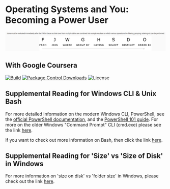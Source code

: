 Operating Systems and You: Becoming a Power User
========================
![SQL Query Execution Order](sql_execution_order.PNG)

With Google Coursera
---------------

  [![Build][github-ci-image]][github-ci-link]
  [![Package Control Downloads][pc-image]][pc-link]
  ![License][license-image]

## Supplemental Reading for Windows CLI & Unix Bash

For more detailed information on the modern Windows CLI, PowerShell, see the <a target="_blank" href="https://docs.microsoft.com/powershell/">official PowerShell documentation</a>, and the <a href="https://docs.microsoft.com/powershell/scripting/learn/ps101/00-introduction" target="_blank">PowerShell 101 guide</a>. For more on the older Windows "Command Prompt" CLI (cmd.exe) please see the link <a href="https://docs.microsoft.com/en-us/windows-server/administration/windows-commands/windows-commands" target="_blank">here</a>. 

If you want to check out more information on Bash, then click the link <a href="https://www.gnu.org/software/bash/manual/bash.html" target="_blank">here</a>.


## Supplemental Reading for 'Size' vs 'Size of Disk' in Windows

For more information on 'size on disk' vs 'folder size' in Windows, please check out the link <a href="https://technet.microsoft.com/en-us/library/hh148159.aspx" target="_blank">here</a>.




















  [bps10]: https://github.com/bps10
  [gfm-api]: https://developer.github.com/v3/markdown/
  [glfm-api]: https://docs.gitlab.com/ee/api/markdown.html
  [hexatrope]: https://github.com/hexatrope
  [home]: https://github.com/revolunet/sublimetext-markdown-preview
  [hozaka]: https://github.com/hozaka
  [hadisfr]: https://github.com/hadisfr
  [issue]: https://github.com/facelessuser/MarkdownPreview/issues
  [license]: http://revolunet.mit-license.org
  [live-reload]: https://packagecontrol.io/packages/LiveReload
  [pymd]: https://github.com/Python-Markdown/markdown
  [pymdownx-docs]: http://facelessuser.github.io/pymdown-extensions/usage_notes/
  [tommi]: https://github.com/tommi
  [github-ci-image]: https://github.com/facelessuser/MarkdownPreview/workflows/build/badge.svg
  [github-ci-link]: https://github.com/facelessuser/MarkdownPreview/actions?workflow=build
  [pc-image]: https://img.shields.io/packagecontrol/dt/MarkdownPreview.svg?logo=sublime%20text&logoColor=cccccc
  [pc-link]: https://packagecontrol.io/packages/MarkdownPreview
  [license-image]: https://img.shields.io/badge/license-MIT-blue.svg



